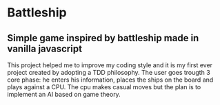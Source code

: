 # Battleship

## Simple game inspired by battleship made in vanilla javascript

This project helped me to improve my coding style and it is my first ever
project created by adopting a TDD philosophy. 
The user goes trougth 3 core phase: he enters his information, places the 
ships on the board and plays against a CPU. The cpu makes casual moves but
the plan is to implement an AI based on game theory.
